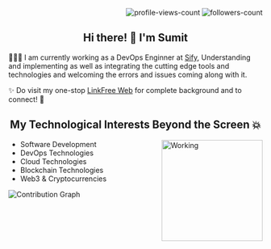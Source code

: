 <p align="right"> 
 <img src="https://komarev.com/ghpvc/?username=sumitNITS&label=Profile%20views&color=0e75b6&style=flat" alt="profile-views-count" />
 <img src="https://img.shields.io/github/followers/sumitNITS?label=Followers&style=social" alt="followers-count"> 
</p>

<h2 align="center"> Hi there! 👋 I'm Sumit </h2>

👨🏽‍💻 I am currently working as a DevOps Enginner at [Sify](https://www.sifytechnologies.com/), Understanding and implementing as well as integrating the cutting edge tools and technologies and welcoming the errors and issues coming along with it.

✨ Do visit my one-stop [LinkFree Web](https://linkfree.eddiehub.io/sumitNITS) for complete background and to connect! 🤝

<h2 align="center"> My Technological Interests Beyond the Screen 💥 </h2>
<p><img align="right" alt="Working" width="200" src="https://user-images.githubusercontent.com/37767537/230788671-04b5a1e9-cff3-4436-b737-d9615c8d2c6c.gif"></p>

- Software Development
- DevOps Technologies
- Cloud Technologies
- Blockchain Technologies
- Web3 & Cryptocurrencies

![Contribution Graph](https://github-readme-activity-graph.cyclic.app/graph?username=sumitNITS&theme=github-compact)

<!--
**sumitNITS/sumitNITS** is a ✨ _special_ ✨ repository because its `README.md` (this file) appears on your GitHub profile.

Here are some ideas to get you started:

- 🔭 I’m currently working on ...
- 🌱 I’m currently learning ...
- 👯 I’m looking to collaborate on ...
- 🤔 I’m looking for help with ...
- 💬 Ask me about ...
- 📫 How to reach me: ...
- 😄 Pronouns: ...
- ⚡ Fun fact: ...
-->
